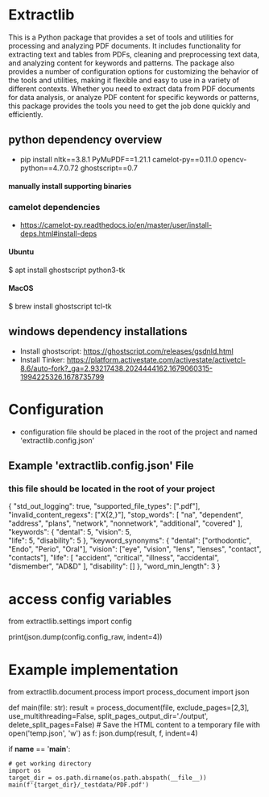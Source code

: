 # Extractlib

This is a Python package that provides a set of tools and utilities for processing and analyzing PDF documents. It includes functionality for extracting text and tables from PDFs, cleaning and preprocessing text data, and analyzing content for keywords and patterns. The package also provides a number of configuration options for customizing the behavior of the tools and utilities, making it flexible and easy to use in a variety of different contexts. Whether you need to extract data from PDF documents for data analysis, or analyze PDF content for specific keywords or patterns, this package provides the tools you need to get the job done quickly and efficiently.


## python dependency overview
- pip install nltk==3.8.1 PyMuPDF==1.21.1 camelot-py==0.11.0 opencv-python==4.7.0.72 ghostscript==0.7

#### manually install supporting binaries

### camelot dependencies
- https://camelot-py.readthedocs.io/en/master/user/install-deps.html#install-deps

#### Ubuntu
$ apt install ghostscript python3-tk

#### MacOS
$ brew install ghostscript tcl-tk

## windows dependency installations
- Install ghostscript: https://ghostscript.com/releases/gsdnld.html
- Install Tinker: https://platform.activestate.com/activestate/activetcl-8.6/auto-fork?_ga=2.93217438.2024444162.1679060315-1994225326.1678735799
 
# Configuration
- configuration file should be placed in the root of the project and named 'extractlib.config.json'

## Example 'extractlib.config.json' File
### this file should be located in the root of your project
{
  "std_out_logging": true,
  "supported_file_types": [".pdf"],
  "invalid_content_regexs": ["X{2,}"],
  "stop_words": [
    "na",
    "dependent",
    "address",
    "plans",
    "network",
    "nonnetwork",
    "additional",
    "covered"
  ],
  "keywords": {
    "dental": 5,
    "vision": 5,    
    "life": 5,
    "disability": 5
  },
  "keyword_synonyms": {
    "dental": ["orthodontic", "Endo", "Perio", "Oral"],
    "vision": ["eye", "vision", "lens", "lenses", "contact", "contacts"],
    "life": [
      "accident",
      "critical",
      "illness",
      "accidental",
      "dismember",
      "AD&D"
    ],
    "disability": []
  },
  "word_min_length": 3
}

# access config variables
from extractlib.settings import config

print(json.dump(config.config_raw, indent=4))

# Example implementation

from extractlib.document.process import process_document
import json

def main(file: str):
    result = process_document(file,  exclude_pages=[2,3], use_multithreading=False, split_pages_output_dir='./output', delete_split_pages=False)
    # Save the HTML content to a temporary file
    with open('temp.json', 'w') as f:
        json.dump(result, f, indent=4)


if __name__ == '__main__':

    # get working directory
    import os
    target_dir = os.path.dirname(os.path.abspath(__file__))
    main(f'{target_dir}/_testdata/PDF.pdf')